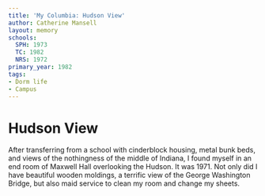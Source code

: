 ```yaml
---
title: 'My Columbia: Hudson View'
author: Catherine Mansell
layout: memory
schools:
  SPH: 1973
  TC: 1982
  NRS: 1972
primary_year: 1982
tags:
- Dorm life
- Campus
---
```

# Hudson View

After transferring from a school with cinderblock housing, metal bunk beds, and views of the nothingness of the middle of Indiana, I found myself in an end room of Maxwell Hall overlooking the Hudson. It was 1971. Not only did I have beautiful wooden moldings, a terrific view of the George Washington Bridge, but also maid service to clean my room and change my sheets.
